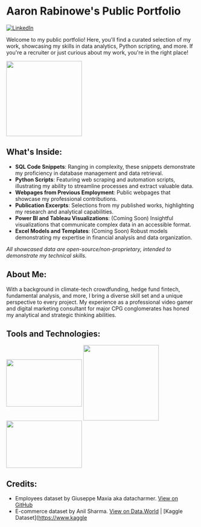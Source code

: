 # Aaron Rabinowe's Public Portfolio 

[![LinkedIn](https://img.shields.io/badge/LinkedIn-Aaron_Rabinowe-blue?style=flat-square&logo=linkedin)](https://www.linkedin.com/in/arabinowe/)

Welcome to my public portfolio! Here, you'll find a curated selection of my work, showcasing my skills in data analytics, Python scripting, and more. If you're a recruiter or just curious about my work, you're in the right place!


<a href="url"><img src="https://user-images.githubusercontent.com/29517585/211059284-e9ce08ad-d1c1-4fad-844f-724ea9b62add.jpg" align="center" height="199" width="200"></a>

## What's Inside:

- **SQL Code Snippets**: Ranging in complexity, these snippets demonstrate my proficiency in database management and data retrieval.
- **Python Scripts**: Featuring web scraping and automation scripts, illustrating my ability to streamline processes and extract valuable data.
- **Webpages from Previous Employment**: Public webpages that showcase my professional contributions.
- **Publication Excerpts**: Selections from my published works, highlighting my research and analytical capabilities.
- **Power BI and Tableau Visualizations**: (Coming Soon) Insightful visualizations that communicate complex data in an accessible format.
- **Excel Models and Templates**: (Coming Soon) Robust models demonstrating my expertise in financial analysis and data organization.

*All showcased data are open-source/non-proprietary, intended to demonstrate my technical skills.*

## About Me:

With a background in climate-tech crowdfunding, hedge fund fintech, fundamental analysis, and more, I bring a diverse skill set and a unique perspective to every project. My experience as a professional video gamer and digital marketing consultant for major CPG conglomerates has honed my analytical and strategic thinking abilities.

## Tools and Technologies:

<a href="url"><img src="https://i0.wp.com/learn.onemonth.com/wp-content/uploads/2019/07/image2-1.png?w=600&ssl=1" align="center" height="125" width="200"></a>
<a href="url"><img src="https://logodownload.org/wp-content/uploads/2019/10/python-logo-0.png" align="center" height="200" width="200"></a>
<a href="url"><img src="https://logos-world.net/wp-content/uploads/2021/10/Tableau-Logo-700x394.png" align="center" height="125" width="200"></a>

## Credits:

- Employees dataset by Giuseppe Maxia aka datacharmer. [View on GitHub](https://github.com/datacharmer/test_db)
- E-commerce dataset by Anil Sharma. [View on Data.World](https://data.world/anilsharma87) | [Kaggle Dataset](https://www.kaggle
